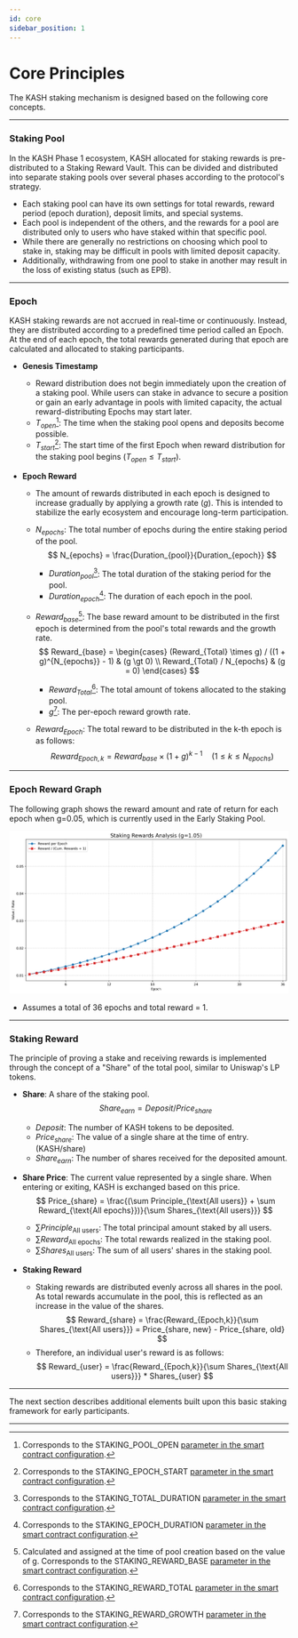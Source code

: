 ```yaml
---
id: core
sidebar_position: 1
---
```


# Core Principles

The KASH staking mechanism is designed based on the following core concepts.

---

### Staking Pool

In the KASH Phase 1 ecosystem, KASH allocated for staking rewards is pre-distributed to a Staking Reward Vault. This can be divided and distributed into separate staking pools over several phases according to the protocol's strategy.

+ Each staking pool can have its own settings for total rewards, reward period (epoch duration), deposit limits, and special systems.
+ Each pool is independent of the others, and the rewards for a pool are distributed only to users who have staked within that specific pool.
+ While there are generally no restrictions on choosing which pool to stake in, staking may be difficult in pools with limited deposit capacity.
+ Additionally, withdrawing from one pool to stake in another may result in the loss of existing status (such as EPB).

---

###  Epoch

KASH staking rewards are not accrued in real-time or continuously. Instead, they are distributed according to a predefined time period called an Epoch. At the end of each epoch, the total rewards generated during that epoch are calculated and allocated to staking participants.

+ **Genesis Timestamp**
    + Reward distribution does not begin immediately upon the creation of a staking pool. While users can stake in advance to secure a position or gain an early advantage in pools with limited capacity, the actual reward-distributing Epochs may start later.
    + $T_{open}$[^STAKING_POOL_OPEN]: The time when the staking pool opens and deposits become possible.
    + $T_{start}$[^STAKING_EPOCH_START]: The start time of the first Epoch when reward distribution for the staking pool begins ($T_{open} \le T_{start}$).

+ **Epoch Reward**
    + The amount of rewards distributed in each epoch is designed to increase gradually by applying a growth rate ($g$). This is intended to stabilize the early ecosystem and encourage long-term participation. 
    
    + $N_{epochs}$: The total number of epochs during the entire staking period of the pool.
        $$
        N_{epochs} = \frac{Duration_{pool}}{Duration_{epoch}}
        $$
        + $Duration_{pool}$[^STAKING_TOTAL_DURATION]: The total duration of the staking period for the pool.
        + $Duration_{epoch}$[^STAKING_EPOCH_DURATION]: The duration of each epoch in the pool.

    + $Reward_{base}$[^STAKING_REWARD_BASE]: The base reward amount to be distributed in the first epoch is determined from the pool's total rewards and the growth rate.
        $$
        Reward_{base} = 
        \begin{cases}
            (Reward_{Total} \times g) / ((1 + g)^{N_{epochs}} - 1) & (g \gt 0) \\
            Reward_{Total} / N_{epochs}  & (g = 0)
        \end{cases}
        $$
        + $Reward_{Total}$[^STAKING_REWARD_TOTAL]: The total amount of tokens allocated to the staking pool.
        + $g$[^STAKING_REWARD_GROWTH]: The per-epoch reward growth rate.

    + $Reward_{Epoch}$: The total reward to be distributed in the k-th epoch is as follows:
        $$
        Reward_{Epoch,k} = Reward_{base} \times (1 + g)^{k-1} \quad (1 \le k \le N_{epochs})
        $$

---

### Epoch Reward Graph

The following graph shows the reward amount and rate of return for each epoch when g=0.05, which is currently used in the Early Staking Pool.

![KASH Epoch Reward Graph](/img/kash_epoch_rewards.png)

+ Assumes a total of 36 epochs and total reward = 1.

---

### Staking Reward

The principle of proving a stake and receiving rewards is implemented through the concept of a "Share" of the total pool, similar to Uniswap's LP tokens.

+ **Share**: A share of the staking pool.
    $$
    Share_{earn} = Deposit / Price_{share}
    $$
    + $Deposit$: The number of KASH tokens to be deposited.
    + $Price_{share}$: The value of a single share at the time of entry. (KASH/share)
    + $Share_{earn}$: The number of shares received for the deposited amount.

+ **Share Price**: The current value represented by a single share. When entering or exiting, KASH is exchanged based on this price.
    $$
    Price_{share} = \frac{(\sum Principle_{\text{All users}} + \sum Reward_{\text{All epochs}})}{\sum Shares_{\text{All users}}}
    $$
    + $\sum Principle_{\text{All users}}$: The total principal amount staked by all users.
    + $\sum Reward_{\text{All epochs}}$: The total rewards realized in the staking pool.
    + $\sum Shares_{\text{All users}}$: The sum of all users' shares in the staking pool.

+ **Staking Reward**
    + Staking rewards are distributed evenly across all shares in the pool. As total rewards accumulate in the pool, this is reflected as an increase in the value of the shares.
    $$
    Reward_{share} = \frac{Reward_{Epoch,k}}{\sum Shares_{\text{All users}}} = Price_{share, new} - Price_{share, old}
    $$
    + Therefore, an individual user's reward is as follows:
    $$
        Reward_{user} = \frac{Reward_{Epoch,k}}{\sum Shares_{\text{All users}}} * Shares_{user}
    $$

---

The next section describes additional elements built upon this basic staking framework for early participants.

---

[^STAKING_POOL_OPEN]: Corresponds to the STAKING_POOL_OPEN [parameter in the smart contract configuration](/tech/deployment/config-initial).
[^STAKING_EPOCH_START]: Corresponds to the STAKING_EPOCH_START [parameter in the smart contract configuration](/tech/deployment/config-initial).
[^STAKING_TOTAL_DURATION]: Corresponds to the STAKING_TOTAL_DURATION [parameter in the smart contract configuration](/tech/deployment/config-initial).
[^STAKING_EPOCH_DURATION]: Corresponds to the STAKING_EPOCH_DURATION [parameter in the smart contract configuration](/tech/deployment/config-initial).
[^STAKING_REWARD_BASE]: Calculated and assigned at the time of pool creation based on the value of g. Corresponds to the STAKING_REWARD_BASE [parameter in the smart contract configuration](/tech/deployment/config-initial). 
[^STAKING_REWARD_TOTAL]: Corresponds to the STAKING_REWARD_TOTAL [parameter in the smart contract configuration](/tech/deployment/config-initial).
[^STAKING_REWARD_GROWTH]: Corresponds to the STAKING_REWARD_GROWTH [parameter in the smart contract configuration](/tech/deployment/config-initial).